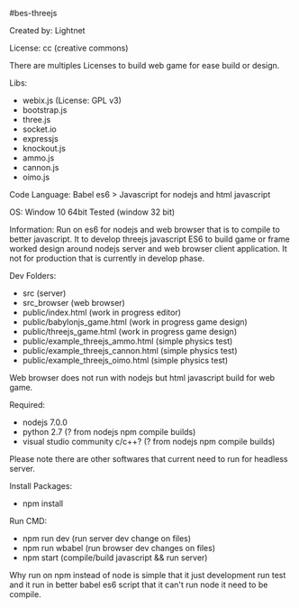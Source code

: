 #bes-threejs

Created by: Lightnet

License: cc (creative commons)

There are multiples Licenses to build web game for ease build or design.

Libs:
 * webix.js (License: GPL v3)
 * bootstrap.js
 * three.js
 * socket.io
 * expressjs
 * knockout.js
 * ammo.js
 * cannon.js
 * oimo.js

Code Language: Babel es6 > Javascript for nodejs and html javascript

OS: Window 10 64bit Tested (window 32 bit)

Information: Run on es6 for nodejs and web browser that is to compile to better javascript. It to develop threejs javascript ES6 to build game or frame worked design around nodejs server and web browser client application. It not for production that is currently in develop phase.

Dev Folders:
 * src (server)
 * src_browser (web browser)
 * public/index.html (work in progress editor)
 * public/babylonjs_game.html (work in progress game design)
 * public/threejs_game.html (work in progress game design)
 * public/example_threejs_ammo.html (simple physics test)
 * public/example_threejs_cannon.html (simple physics test)
 * public/example_threejs_oimo.html (simple physics test)

 Web browser does not run with nodejs but html javascript build for web game.

Required:
 * nodejs 7.0.0
 * python 2.7 (? from nodejs npm compile builds)
 * visual studio community c/c++? (? from nodejs npm compile builds)

 Please note there are other softwares that current need to run for headless server.

Install Packages:
 * npm install

Run CMD:
 * npm run dev (run server dev change on files)
 * npm run wbabel (run browser dev changes on files)
 * npm start (compile/build javascript && run server)

Why run on npm instead of node is simple that it just development run test and it run in better babel es6 script that it can't run node it need to be compile.
